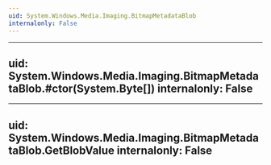 ```yaml
---
uid: System.Windows.Media.Imaging.BitmapMetadataBlob
internalonly: False
---
```


---
uid: System.Windows.Media.Imaging.BitmapMetadataBlob.#ctor(System.Byte[])
internalonly: False
---

---
uid: System.Windows.Media.Imaging.BitmapMetadataBlob.GetBlobValue
internalonly: False
---
